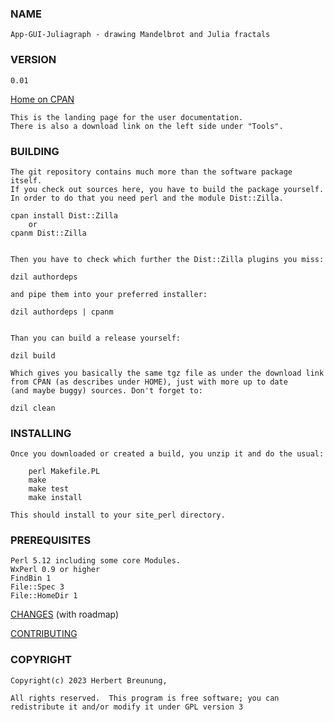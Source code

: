 ### NAME

    App-GUI-Juliagraph - drawing Mandelbrot and Julia fractals

### VERSION

    0.01

[Home on CPAN](https://metacpan.org/pod/App-Juliagraph)

    This is the landing page for the user documentation.
    There is also a download link on the left side under "Tools".


### BUILDING

    The git repository contains much more than the software package itself.
    If you check out sources here, you have to build the package yourself.
    In order to do that you need perl and the module Dist::Zilla.

    cpan install Dist::Zilla
        or
    cpanm Dist::Zilla


    Then you have to check which further the Dist::Zilla plugins you miss:

    dzil authordeps

    and pipe them into your preferred installer:

    dzil authordeps | cpanm


    Than you can build a release yourself:

    dzil build

    Which gives you basically the same tgz file as under the download link
    from CPAN (as describes under HOME), just with more up to date
    (and maybe buggy) sources. Don't forget to:

    dzil clean


### INSTALLING

    Once you downloaded or created a build, you unzip it and do the usual:

        perl Makefile.PL
        make
        make test
        make install

    This should install to your site_perl directory.


### PREREQUISITES

    Perl 5.12 including some core Modules.
    WxPerl 0.9 or higher
    FindBin 1
    File::Spec 3
    File::HomeDir 1



[CHANGES](https://github.com/lichtkind/App-GUI-Juliagraph/blob/main/Changes) (with roadmap)

[CONTRIBUTING](https://github.com/lichtkind/App-GUI-Juliagraph/blob/main/CONTRIBUTING)

### COPYRIGHT

    Copyright(c) 2023 Herbert Breunung,

    All rights reserved.  This program is free software; you can
    redistribute it and/or modify it under GPL version 3
